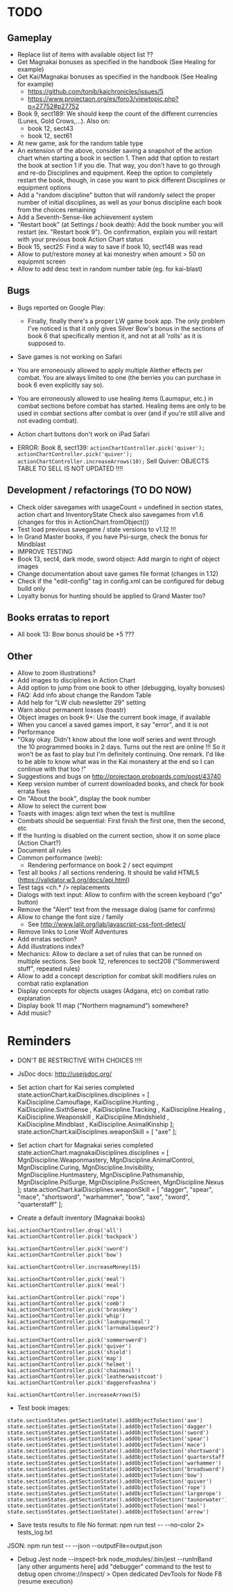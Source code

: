 
TODO
====

## Gameplay

- Replace list of items with available object list ??
- Get Magnakai bonuses as specified in the handbook (See Healing for example)
- Get Kai/Magnakai bonuses as specified in the handbook (See Healing for example)
  * https://github.com/tonib/kaichronicles/issues/5
  * https://www.projectaon.org/es/foro3/viewtopic.php?p=27752#p27752
- Book 9, sect189: We should keep the count of the different currencies (Lunes, Gold Crows,...). Also on:
  * book 12, sect43
  * book 12, sect61
- At new game, ask for the random table type
- An extension of the above, consider saving a snapshot of the action chart when starting a book in section 1. Then add that option to restart the book at section 1 if you die. That way, you don't have to go through and re-do Disciplines and equipment. Keep the option to completely restart the book, though, in case you want to pick different Disciplines or equipment options
- Add a "random discipline" button that will randomly select the proper number of initial disciplines, as well as your bonus discipline each book from the choices remaining
- Add a Seventh-Sense-like achievement system
- "Restart book" (at Settings / book death): Add the book number you will restart (ex. "Restart book 9"). On confirmation, explain
  you will restart with your previous book Action Chart status
- Book 15, sect25: Find a way to save if book 10, sect148 was read
- Allow to put/restore money at kai monestry when amount > 50 on equipmnt screen
- Allow to add desc text in random number table (eg. for kai-blast)

## Bugs

- Bugs reported on Google Play:
  * Finally, finally there's a proper LW game book app. The only problem I've noticed is that it only gives Silver Bow's bonus in the sections of book 6 that specifically mention it, and not at all 'rolls' as it is supposed to.
- Save games is not working on Safari
- You are erroneously allowed to apply multiple Alether effects per combat. You are always limited to one (the berries you can purchase in book 6 even explicitly say so).
- You are erroneously allowed to use healing items (Laumspur, etc.) in combat sections before combat has started. Healing items are only to be used in combat sections after combat is over (and if you're still alive and not evading combat).
- Action chart buttons don't work on iPad Safari

- ERROR: Book 8, sect139: 
  ```actionChartController.pick('quiver'); actionChartController.pick('quiver'); actionChartController.increaseArrows(10);```
  Sell Quiver: OBJECTS TABLE TO SELL IS NOT UPDATED !!!!

## Development / refactorings (TO DO NOW)
- Check older savegames with usageCount = undefined in section states, action chart and InventoryState
  Check also savegames from v1.6 (changes for this in ActionChart.fromObject())
- Test load previous savegame / state versions to v1.12 !!!
- In Grand Master books, if you have Psi-surge, check the bonus for Mindblast
- IMPROVE TESTING
- Book 13, sect4, dark mode, sword object: Add margin to right of object images
- Change documentation about save games file format (changes in 1.12)
- Check if the "edit-config" tag in config.xml can be configured for debug build only
- Loyalty bonus for hunting should be applied to Grand Master too?

## Books erratas to report
- All book 13: Bow bonus should be +5 ???
## Other
- Allow to zoom illustrations?
- Add images to disciplines in Action Chart
- Add option to jump from one book to other (debugging, loyalty bonuses)
- FAQ: Add info about change the Random Table
- Add help for "LW club newsletter 29" setting
- Warn about permanent losses (toastr)
- Object images on book 9+: Use the current book image, if available
- When you cancel a saved games import, it say "error", and it is not
- Performance
- "Okay okay. Didn't know about the lone wolf series and went through the 10 programmed books in 2 days. Turns out the rest are online !!! 
   So it won't be as fast to play but I'm definitely continuing. One remark. I'd like to be able to know what was in the Kai monastery at 
   the end so I can continue with that too !"
- Suggestions and bugs on http://projectaon.proboards.com/post/43740
- Keep version number of current downloaded books, and check for book errata fixes
- On "About the book", display the book number
- Allow to select the current bow
- Toasts with images: align text when the text is multiline
- Combats should be sequential: First finish the first one, then the second, etc
- If the hunting is disabled on the current section, show it on some place (Action Chart?)
- Document all rules
- Common performance (web):
  * Rendering performance on book 2 / sect equimpnt
- Test all books / all sections rendering. It should be valid HTML5
  (https://validator.w3.org/docs/api.html)
- Test tags <ch.* /> replacements
- Dialogs with text input: Allow to confirm with the screen keyboard ("go" button)
- Remove the "Alert" text from the message dialog (same for confirms)
- Allow to change the font size / family
  * See http://www.lalit.org/lab/javascript-css-font-detect/
- Remove links to Lone Wolf Adventures
- Add erratas section?
- Add illustrations index?
- Mechanics: Allow to declare a set of rules that can be runned on multiple sections. See book 12, references to sect208 
  ("Sommerswerd stuff", repeated rules)
- Allow to add a concept description for combat skill modifiers rules on combat ratio explanation
- Display concepts for objects usages (Adgana, etc) on combat ratio explanation
- Display book 11 map ("Northern magnamund") somewhere?
- Add music?


Reminders
=========

* DON'T BE RESTRICTIVE WITH CHOICES !!!!

* JsDoc docs: http://usejsdoc.org/

* Set action chart for Kai series completed
state.actionChart.kaiDisciplines.disciplines = [ KaiDiscipline.Camouflage, KaiDiscipline.Hunting , KaiDiscipline.SixthSense , 
KaiDiscipline.Tracking , KaiDiscipline.Healing , KaiDiscipline.Weaponskill , KaiDiscipline.Mindshield , KaiDiscipline.Mindblast , KaiDiscipline.AnimalKinship ];
state.actionChart.kaiDisciplines.weaponSkill = [ "axe" ];

* Set action chart for Magnakai series completed
state.actionChart.magnakaiDisciplines.disciplines = [ MgnDiscipline.Weaponmastery, MgnDiscipline.AnimalControl, MgnDiscipline.Curing, MgnDiscipline.Invisibility, MgnDiscipline.Huntmastery, MgnDiscipline.Pathsmanship, MgnDiscipline.PsiSurge, MgnDiscipline.PsiScreen, MgnDiscipline.Nexus ];
state.actionChart.kaiDisciplines.weaponSkill = [ "dagger", "spear", "mace", "shortsword", "warhammer", "bow",
        "axe", "sword", "quarterstaff" ];

* Create a default inventory (Magnakai books)
```
kai.actionChartController.drop('all')
kai.actionChartController.pick('backpack')

kai.actionChartController.pick('sword')
kai.actionChartController.pick('bow')

kai.actionChartController.increaseMoney(15)

kai.actionChartController.pick('meal')
kai.actionChartController.pick('meal')

kai.actionChartController.pick('rope')
kai.actionChartController.pick('comb')
kai.actionChartController.pick('brasskey')
kai.actionChartController.pick('whip')
kai.actionChartController.pick('laumspurmeal')
kai.actionChartController.pick('larnumaliqueur2')

kai.actionChartController.pick('sommerswerd')
kai.actionChartController.pick('quiver')
kai.actionChartController.pick('shield')
kai.actionChartController.pick('map')
kai.actionChartController.pick('helmet')
kai.actionChartController.pick('chainmail')
kai.actionChartController.pick('leatherwaistcoat')
kai.actionChartController.pick('daggerofvashna')

kai.actionChartController.increaseArrows(5)
```

* Test book images:
```
state.sectionStates.getSectionState().addObjectToSection('axe')
state.sectionStates.getSectionState().addObjectToSection('dagger')
state.sectionStates.getSectionState().addObjectToSection('sword')
state.sectionStates.getSectionState().addObjectToSection('spear')
state.sectionStates.getSectionState().addObjectToSection('mace')
state.sectionStates.getSectionState().addObjectToSection('shortsword')
state.sectionStates.getSectionState().addObjectToSection('quarterstaff')
state.sectionStates.getSectionState().addObjectToSection('warhammer')
state.sectionStates.getSectionState().addObjectToSection('broadsword')
state.sectionStates.getSectionState().addObjectToSection('bow')
state.sectionStates.getSectionState().addObjectToSection('quiver')
state.sectionStates.getSectionState().addObjectToSection('rope')
state.sectionStates.getSectionState().addObjectToSection('largerope')
state.sectionStates.getSectionState().addObjectToSection('taunorwater')
state.sectionStates.getSectionState().addObjectToSection('meal')
state.sectionStates.getSectionState().addObjectToSection('arrow')
```

* Save tests results to file
No format:
npm run test -- --no-color 2> tests_log.txt

JSON:
npm run test -- --json --outputFile=output.json

* Debug Jest
node --inspect-brk node_modules/.bin/jest --runInBand [any other arguments here]
add "debugger" command to the test to debug
open chrome://inspect/ > Open dedicated DevTools for Node
F8 (resume execution)

